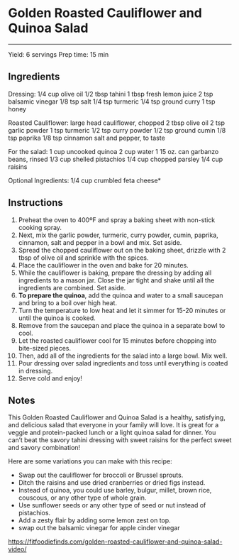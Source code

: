 # Golden Roasted Cauliflower and Quinoa Salad
---
Yield: 6 servings
Prep time: 15 min

## Ingredients
Dressing:
1/4 cup olive oil
1/2 tbsp tahini
1 tbsp fresh lemon juice
2 tsp balsamic vinegar
1/8 tsp salt
1/4 tsp turmeric
1/4 tsp ground curry
1 tsp honey

Roasted Cauliflower:
large head cauliflower, chopped
2 tbsp olive oil
2 tsp garlic powder
1 tsp turmeric
1/2 tsp curry powder
1/2 tsp ground cumin
1/8 tsp paprika
1/8 tsp cinnamon
salt and pepper, to taste

For the salad:
1 cup uncooked quinoa
2 cup water
1 15 oz. can garbanzo beans, rinsed
1/3 cup shelled pistachios
1/4 cup chopped parsley
1/4 cup raisins

Optional Ingredients:
1/4 cup crumbled feta cheese*

## Instructions
1. Preheat the oven to 400ºF and spray a baking sheet with non-stick cooking spray.
2. Next, mix the garlic powder, turmeric, curry powder, cumin, paprika, cinnamon, salt and pepper in a bowl and mix. Set aside.
3. Spread the chopped cauliflower out on the baking sheet, drizzle with 2 tbsp of olive oil and sprinkle with the spices.
4. Place the cauliflower in the oven and bake for 20 minutes.
5. While the cauliflower is baking, prepare the dressing by adding all ingredients to a mason jar. Close the jar tight and shake until all the ingredients are combined. Set aside. 
6. **To prepare the quinoa**, add the quinoa and water to a small saucepan and bring to a boil over high heat.
7. Turn the temperature to low heat and let it simmer for 15-20 minutes or until the quinoa is cooked.
8. Remove from the saucepan and place the quinoa in a separate bowl to cool.
9. Let the roasted cauliflower cool for 15 minutes before chopping into bite-sized pieces.
10. Then, add all of the ingredients for the salad into a large bowl. Mix well.
11. Pour dressing over salad ingredients and toss until everything is coated in dressing.
12. Serve cold and enjoy!


## Notes

This Golden Roasted Cauliflower and Quinoa Salad is a healthy, satisfying, and delicious salad that everyone in your family will love. It is great for a veggie and protein-packed lunch or a light quinoa salad for dinner. You can’t beat the savory tahini dressing with sweet raisins for the perfect sweet and savory combination!

Here are some variations you can make with this recipe:

- Swap out the cauliflower for broccoli or Brussel sprouts.
- Ditch the raisins and use dried cranberries or dried figs instead. 
- Instead of quinoa, you could use barley, bulgur, millet, brown rice, couscous, or any other type of whole grain. 
- Use sunflower seeds or any other type of seed or nut instead of pistachios. 
- Add a zesty flair by adding some lemon zest on top. 
- swap out the balsamic vinegar for apple cinder vinegar

https://fitfoodiefinds.com/golden-roasted-cauliflower-and-quinoa-salad-video/
